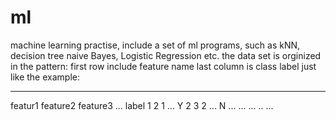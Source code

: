 # ml
machine learning practise, include  a set of ml programs, such as kNN, decision tree
naive Bayes, Logistic Regression etc.
the data set is orginized in the pattern:
 first row include  feature name
 last column is class label 
 just like the example:

----------------------------
featur1 feature2 feature3 ... label
  1        2        1     ...  Y
  2        3        2     ...  N
  ...     ...      ...    ..   ...
